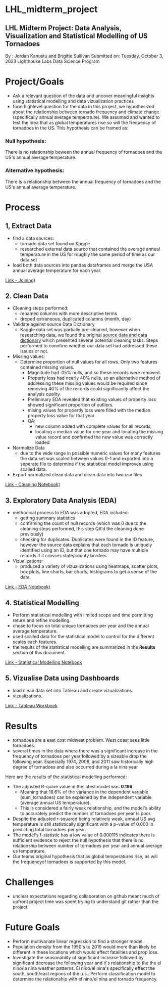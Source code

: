 # LHL_midterm_project
LHL Midterm Project: Data Analysis, Visualization and Statistical Modelling of US Tornadoes
---

By : Jordan Kanustu and Brigitte Sullivan
Submitted on: Tuesday, October 3, 2023
Lighthouse Labs Data Science Program

# Project/Goals


- Ask a relevant question of the data and uncover meaningful insights using statistical modelling and data vizualization practices
- form highlevel question for the data  In this project, we hypothesized about the relationship between tornado frequency and climate change (specifically annual average temperature). We assumed and wanted to test the idea  that as global temperatures rise so will the frequency of tornadoes in the US. This hypothesis can be framed as:
### **Null hypothesis:** 
There is no relationship beween the annual frequency of tornadoes and the US's annual average temperature. 

### **Alternative hypothesis:** 
There is a relationship between the annual frequency of tornadoes and the US's annual average temperature.


# Process

## 1, Extract Data 
- find a data sources:
    - tornado data set found on Kaggle 
    - researched external data source that contained the average annual temperature in the US for roughly the same period of time as our data set
- load both data sources into pandas dataframes and merge the USA annual average temperature for each year. 

[Link - Joining)](https://github.com/Kanustu/LHL_midterm_project/blob/main/notebooks/1_joining.ipynb)

## 2. Clean Data 
- Cleaning steps performed:
     - renamed columns with more descriptive terms
     - droped extraneous, duplicated columns (month, day)
- Validate against source Data Dictionary
    - Kaggle data set was partially pre-cleaned, however when researching data, we found the original [source data and data dictionary](https://www.spc.noaa.gov/wcm/data/SPC_severe_database_description.pdf) which presented several potential cleaning tasks. Steps performed to connfirm whether our data set had addressed these issues or not. 
- Missing values:
    - Determine proportion of null values for all rows. Only two features contained missing values. 
        - Magnitude had .05% nulls, and so these records were removed. 
        - Property loss had nearly 40% nulls, so an alternative method of addressing these missing values would be required since removing 40% of the records could significantly affect the analysis quality. 
        - Preliminary EDA revealed that existing values of property loss showed significant proportion of outliers. 
        - mising values for propertly loss were filled with the median property loss value for that year 
        - QA:
            - new column added with complete values for all records,  
            - locating a median value for one year and locating the missing value record and confirmed the new value was correctly loaded
- Normalize Data
    - due to the wide range in possible numeric values for many features the data set was scaled between values 0-1 and exported into a seperate file to determine if the statistical model improves using scalled data.
- Export normalized clean data and clean data into two csv files


[Link - Cleaning Notebook)](https://github.com/Kanustu/LHL_midterm_project/blob/main/notebooks/2_cleaning.ipynb)

## 3. Exploratory Data Analysis (EDA)

- methodical process to EDA was adopted, EDA included:
    - getting summary statistics 
    - confirming the count of null records (which was 0 due to the cleaning steps performed, this step QA'd the cleaning done previously)
    - checking for duplicates. Duplicates were found in the ID feature, however the source data explains that each tornado is uniquely identified using an ID, but that one tornado may have multiple records if it crosses state/county borders
- Vizualizations: 
    - produced a variety of vizualizations using heatmaps, scatter plots, box plots, line charts, bar charts, histograms to get a sense of the data. 

[Link - EDA Notebook)](https://github.com/Kanustu/LHL_midterm_project/blob/main/notebooks/3_eda.ipynb)

## 4. Statistical Modelling

- Perform statistical modelling with limited scope and time permitting return and refine modelling. 
- chose to focus on total unique tornadoes per year and the annual average temperature. 
- used scalled data for the statistical model to control for the different scales each features.  
- the results of the statistical modelling are summarized in the **Results** section of this document. 


[Link - Statistical Modelling Notebook](https://github.com/Kanustu/LHL_midterm_project/blob/main/notebooks/4_modelling.ipynb)


## 5. Vizualise Data using Dashboards

- load clean data set into Tableau and create vizualizations. 
- vizualizations. 

[Link - Tableau Workbook](https://github.com/Kanustu/LHL_midterm_project/blob/main/notebooks/4_modelling.ipynb)


# Results

- tornadoes are a east cost midwest problem. West coast sees little tornadoes. 
- several times in the data where there was a significant increase in the frequency of tornadoes per year followed by a sizeable drop the following year. Especially 1974, 2008, and 2011 saw historically high degree of tornadoes and also occurred during a la nina year

Here are the results of the statistical modelling performed: 

* The adjusted R-quare value in the latest model was **0.186**. 
    * Meaning that 18.6% of the variance in the dependent variable (sum_tornadoes) can be explained by the independent variable (average annual US temperature). 
    * This is considered a fairly weak relationship, and the model's ability to accurately predict the number of tornadoes per year is poor.
* Despite the adjusted r-squared being relatively weak, annual US avg temperature is still statistically significant with a p-value of 0.000 in predicting total tornadoes per year. 
* The model's f-statistic has a low value of 0.000115 indicates there is sufficient evidence to reject the null hypothesis that there is no relationship between number of tornadoes per year and annual average us temperature. 
* Our teams original hypothesis that as global temperatures rise, as will the frequencyof tornadoes is supported by this model. 

# Challenges
- unclear expectations regarding collaboration on github meant much of upfront project time was spent trying to understand git rather than the project. 



# Future Goals
- Perform multivariate linear regression to find a stronger model.
- Population density from the 1950's to 2019 would more than likely be different in these locations which would effect fatalities and prop loss. 
- Investigate the seasonablity of significant increase followed by significant decrease the following year and it's relationship to the the el nino/la nina weather patterns. El nino/el nina's specifically effect the south, south/east regions of the u.s.. Perform classification model to determine the relationship with el nino/el nina and tornado frequency. 

